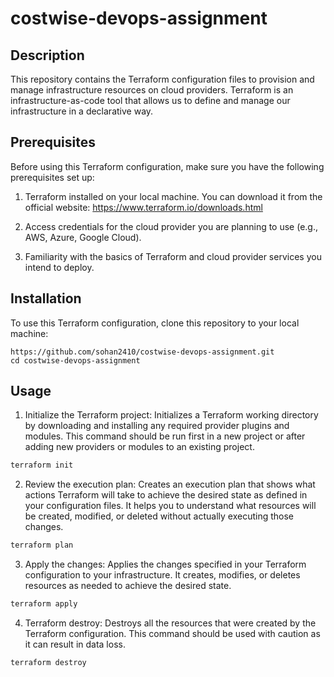 # costwise-devops-assignment

## Description
This repository contains the Terraform configuration files to provision and manage infrastructure resources on cloud providers. Terraform is an infrastructure-as-code tool that allows us to define and manage our infrastructure in a declarative way.

## Prerequisites
Before using this Terraform configuration, make sure you have the following prerequisites set up:

1. Terraform installed on your local machine. You can download it from the official website: https://www.terraform.io/downloads.html

2. Access credentials for the cloud provider you are planning to use (e.g., AWS, Azure, Google Cloud).

3. Familiarity with the basics of Terraform and cloud provider services you intend to deploy.

## Installation

To use this Terraform configuration, clone this repository to your local machine:

```
https://github.com/sohan2410/costwise-devops-assignment.git
cd costwise-devops-assignment

```

## Usage

1. Initialize the Terraform project:
Initializes a Terraform working directory by downloading and installing any required provider plugins and modules. This command should be run first in a new project or after adding new providers or modules to an existing project.
```sh
terraform init
```
2. Review the execution plan:
Creates an execution plan that shows what actions Terraform will take to achieve the desired state as defined in your configuration files. It helps you to understand what resources will be created, modified, or deleted without actually executing those changes.
```sh
terraform plan
```
3. Apply the changes:
Applies the changes specified in your Terraform configuration to your infrastructure. It creates, modifies, or deletes resources as needed to achieve the desired state.
```sh
terraform apply
```
4. Terraform destroy:
Destroys all the resources that were created by the Terraform configuration. This command should be used with caution as it can result in data loss.
```sh
terraform destroy
```

